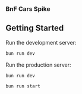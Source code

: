 ### BnF Cars Spike

## Getting Started

Run the development server:

```bash
bun run dev
```

Run the production server:

```bash
bun run dev

bun run start
```

